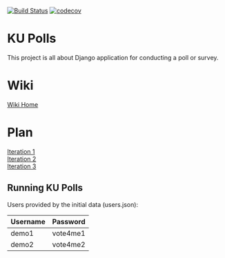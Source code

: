 [![Build Status](https://app.travis-ci.com/abounk/ku-polls.svg?branch=main)](https://app.travis-ci.com/abounk/ku-polls)
[![codecov](https://codecov.io/gh/abounk/ku-polls/branch/main/graph/badge.svg?token=S74WBCEPWS)](https://codecov.io/gh/abounk/ku-polls)

# KU Polls
This project is all about Django application for conducting a poll or survey.    

# Wiki
[Wiki Home](../../wiki/Home)    

# Plan
[Iteration 1](../../wiki/Iteration-1-Plan)    
[Iteration 2](../../wiki/Iteration-2-Plan)  
[Iteration 3](../../wiki/Iteration-3-Plan)

## Running KU Polls

Users provided by the initial data (users.json):

| Username  | Password    |
|-----------|-------------|
| demo1     | vote4me1    |
| demo2     | vote4me2    |
